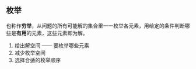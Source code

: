 ## 枚举

也称作**穷举**，从问题的所有可能解的集合里一一枚举各元素，用给定的条件判断哪些是**有用**的元素，这些元素即为解。

1. 给出解空间 —— 要枚举哪些元素
2. 减少枚举空间
3. 选择合适的枚举顺序